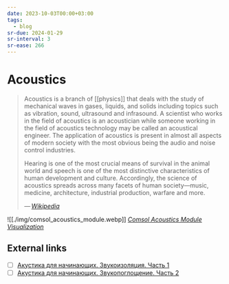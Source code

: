 ```yaml
---
date: 2023-10-03T00:00+03:00
tags:
  - blog
sr-due: 2024-01-29
sr-interval: 3
sr-ease: 266
---
```


# Acoustics

> Acoustics is a branch of [[physics]] that deals with the study of mechanical
> waves in gases, liquids, and solids including topics such as vibration, sound,
> ultrasound and infrasound. A scientist who works in the field of acoustics is
> an acoustician while someone working in the field of acoustics technology may
> be called an acoustical engineer. The application of acoustics is present in
> almost all aspects of modern society with the most obvious being the audio and
> noise control industries.
>
> Hearing is one of the most crucial means of survival in the animal world and
> speech is one of the most distinctive characteristics of human development and
> culture. Accordingly, the science of acoustics spreads across many facets of
> human society—music, medicine, architecture, industrial production, warfare
> and more.
>
> — <cite>[Wikipedia](https://en.wikipedia.org/wiki/Acoustics)</cite>

![[./img/comsol_acoustics_module.webp]]
_[Comsol Acoustics Module Visualization](https://www.comsol.com/acoustics-module)_

## External links

- [ ] [Акустика для начинающих. Звукоизоляция. Часть 1](https://pikabu.ru/story/akustika_dlya_nachinayushchikh_zvukoizolyatsiya_chast_1_3956274)
- [ ] [Акустика для начинающих. Звукопоглощение. Часть 2](https://pikabu.ru/story/akustika_dlya_nachinayushchikh_zvukopogloshchenie_chast_2_3961293)
